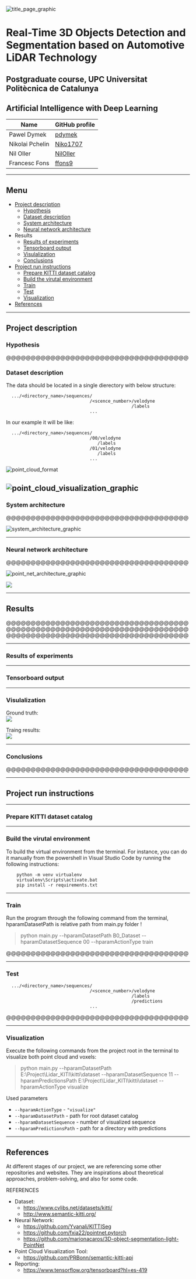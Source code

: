 


<!-- <img src="/F1_Documentation/docs/imgs/title_page.JPG" title="asfsf"/> -->


![title_page_graphic](/F1_Documentation/docs/imgs/title_page.JPG)

# Real-Time 3D Objects Detection and Segmentation based on Automotive LiDAR Technology

## Postgraduate course, UPC Universitat Politècnica de Catalunya

## Artificial Intelligence with Deep Learning



| Name          | GitHub profile |
| ---           | --- |
|Pawel Dymek    | [pdymek](https://github.com/pdymek)|
|Nikolai Pchelin| [Niko1707](https://github.com/Niko1707) |
|Nil Oller      | [NilOller](https://github.com/NilOller)|
|Francesc Fons  | [ffons9](https://github.com/ffons9)|


---
## Menu

- [Project description](#project-description)
   - [Hypothesis](#hypothesis)
   - [Dataset description](#dataset-description)
   - [System architecture](#system-architecture)
   - [Neural network architecture](#neural-network-architecture)
- Results
   - [Results of experiments](#results-of-experiments)
   - [Tensorboard output](#tensorboard-output)
   - [Visulalization](#visualization)
   - [Conclusions](#conclusions)
- [Project run instructions](#project-run-instructions)
	- [Prepare KITTI dataset catalog](#prepare-kitti-dataset-catalog)
	- [Build the virutal environment](#build-the-virutal-environment)
	- [Train](#train)
	- [Test](#test)
	- [Visualization](#visualization)
- [References](#references)

---










## Project description


### Hypothesis

@@@@@@@@@@@@@@@@@@@@@@@@@@@@@@@@@@@@@
### Dataset description

The data should be located in a single dierectory with below structure:
```
  .../<directory_name>/sequences/
                                /<scence_number>/velodyne
                                                /labels
                                ...
```

In our example it will be like:
```
  .../<directory_name>/sequences/
                                /00/velodyne
                                   /labels
                                /01/velodyne
                                   /labels
                                ...
```

![point_cloud_format](/F1_Documentation/docs/imgs/point_cloud_format.jpg)


![point_cloud_visualization_graphic](/F1_Documentation/docs/imgs/visualization.JPG)
---
### System architecture

@@@@@@@@@@@@@@@@@@@@@@@@@@@@@@@@@@@@@

![system_architecture_graphic](/F1_Documentation/docs/imgs/system_architecture.JPG)

---

### Neural network architecture

@@@@@@@@@@@@@@@@@@@@@@@@@@@@@@@@@@@@@

![point_net_architecture_graphic](/F1_Documentation/docs/imgs/point_net_architecture.JPG)


![](/F1_Documentation/docs/gifs/pth%20generation.gif)

--- 
## Results
@@@@@@@@@@@@@@@@@@@@@@@@@@@@@@@@@@@@@
@@@@@@@@@@@@@@@@@@@@@@@@@@@@@@@@@@@@@
@@@@@@@@@@@@@@@@@@@@@@@@@@@@@@@@@@@@@

--- 

### Results of experiments

--- 

### Tensorboard output

--- 

### Visulalization

Ground truth:  
![](/F1_Documentation/docs/gifs/Ground%20truth.gif)

Traing results:  
![](/F1_Documentation/docs/gifs/Training%20result.gif)

--- 

### Conclusions

@@@@@@@@@@@@@@@@@@@@@@@@@@@@@@@@@@@@@

--- 




## Project run instructions

---
### Prepare KITTI dataset catalog

---

### Build the virutal environment

To build the virtual environment from the terminal. For instance, you can do it manually from the powershell in Visual Studio Code by running the following instructions:

```
    python -m venv virtualenv
    virtualenv\Scripts\activate.bat
    pip install -r requirements.txt
```

---  

### Train
Run the program through the following command from the terminal, hparamDatasetPath is relative path from main.py folder !

> python main.py --hparamDatasetPath B0_Dataset --hparamDatasetSequence 00 --hparamActionType train

@@@@@@@@@@@@@@@@@@@@@@@@@@@@@@@@@@@@@

---
### Test

```
  .../<directory_name>/sequences/
                                /<scence_number>/velodyne
                                                /labels
                                                /predictions
                                ...
```

@@@@@@@@@@@@@@@@@@@@@@@@@@@@@@@@@@@@@

---

### Visualization

Execute the following commands from the project root in the terminal to visualize both point cloud and voxels:

> python main.py --hparamDatasetPath E:\Project\Lidar_KITI\kitti\dataset --hparamDatasetSequence 11 --hparamPredictionsPath E:\Project\Lidar_KITI\kitti\dataset --hparamActionType visualize


Used parameters
- `--hparamActionType` - `"visualize"`
- `--hparamDatasetPath` - path for root dataset catalog
- `--hparamDatasetSequence` - number of visualized sequence 
- `--hparamPredictionsPath` - path for a directory with predictions

---
## References

At different stages of our project, we are referencing some other repositories and websites. They are inspirations about theoretical approaches, problem-solving, and also for some code.

REFERENCES
- Dataset:
   - https://www.cvlibs.net/datasets/kitti/
   - http://www.semantic-kitti.org/
- Neural Network:
   - https://github.com/Yvanali/KITTISeg
   - https://github.com/fxia22/pointnet.pytorch
   - https://github.com/marionacaros/3D-object-segmentation-light-PointNet
- Point Cloud Visualization Tool:
   - https://github.com/PRBonn/semantic-kitti-api
- Reporting:
   - https://www.tensorflow.org/tensorboard?hl=es-419




